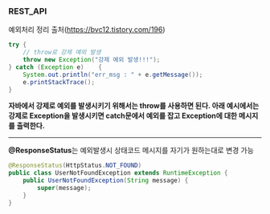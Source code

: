 ### REST_API

예외처리 정리
출처(https://bvc12.tistory.com/196)

```java
try {
    // throw로 강제 예외 발생
    throw new Exception("강제 예외 발생!!!");
} catch (Exception e)    {
    System.out.println("err_msg : " + e.getMessage());
    e.printStackTrace();
}
```
**자바에서 강제로 예외를 발생시키기 위해서는 throw를 사용하면 된다. 아래 예시에서는 강제로 Exception을 발생시키면 catch문에서 예외를 잡고 Exception에 대한 메시지를 출력한다.**

___

**@ResponseStatus**는 예외발생시 상태코드 메시지를 자기가 원하는대로 변경 가능

```java
@ResponseStatus(HttpStatus.NOT_FOUND)
public class UserNotFoundException extends RuntimeException {
    public UserNotFoundException(String message) {
        super(message);
    }
}
```